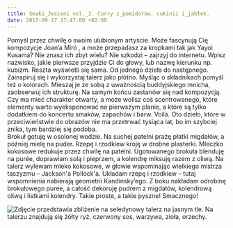 ```yaml
---
title: Smaki_Jesieni vol._2. Curry z_pomidorów, cukinii i_jabłek.
date: 2017-09-17 17:47:00 +02:00
---
```


<olela-narrative>
Pomyśl przez chwilę o swoim ulubionym artyście. Może fascynują Cię kompozycje Joan’a Miró , a może przepadasz za kropkami tak jak Yayoi Kusama? Nie znasz ich zbyt wielu? Nie szkodzi – zajrzyj do internetu. Wpisz nazwisko, jakie pierwsze przyjdzie Ci do głowy, lub nazwę kierunku np. kubizm. Reszta wyświetli się sama. Od jednego dzieła do następnego. Zainspiruj się i wykorzystaj talerz jako płótno. Myśląc o składnikach pomyśl też o kolorach. Mieszaj je ze sobą z uważnością buddyjskiego mnicha, zaobserwuj ich strukturę. Na samym końcu zastanów się nad kompozycją. Czy ma mieć charakter otwarty, a może wolisz coś scentrowanego, które elementy warto wyeksponować na pierwszym planie, a które są tylko dodatkiem do koncertu smaków, zapachów i barw. Voilà. Oto dzieło, które w przeciwieństwie do obrazów nie ma przetrwać tysiąca lat, bo im szybciej znika, tym bardziej się podoba.
</olela-narrative>

<div>
  <Recipe
    title='Curry z pomidorów, cukinii i jabłek'
    time='30 minut'
    level='łatwy'
    mealFor='4 osoby'
    photo='https://assets1.ello.co/uploads/asset/attachment/6238659/ello-optimized-5191cd73.jpg'
    altText='Zdjęcie przedstawia seledynowy talerz na jasnym tle z perspektywy lotu ptaka. Na talerzu znajdują się warzywa, czerwony sos, biały sos, żółty ryż, zioła, orzechy.'
  >
    <Ingredient title='cukinia' quantity='1 ' />
    <Ingredient title='rzodkiewka' quantity='ok 3 sztuki' />
    <Ingredient title='brokuł' />
    <Ingredient title='mleczko kokosowe' quantity='ok 4 łyżki' />
    <Ingredient title='migdały w płatkach' quantity='garść' />
    <Ingredient title='kolendra świeża' quantity='garść' />
    <Ingredient title='oliwa z wytłoczyn z oliwek' quantity='ok 3 łyżki' />
    <Ingredient title='pieprz i sól do smaku' />
    <Method>
      Brokuł gotuję w osolonej wodzie. Na suchej patelni prażę płatki migdałów,
      a później mielę na puder. Rzepę i rzodkiew kroję w drobne plasterki.
      Mleczko kokosowe redukuje przez chwilę na patelni.
      Ugotowanego brokuła blenduję na purée, doprawiam solą i pieprzem,
      a kolendrę miksuję razem z oliwą. Na talerz wylewam mleko kokosowe,
      w głowie wspominając wielkiego mistrza taszyzmu – Jackson'a Pollock'a.
      Układam rzepę i rzodkiew – tutaj wspomnienia nabierają geometrii Kandinsky’ego.
      Z boku nakładam odrobinę brokułowego purée, a całość dekoruję pudrem z migdałów,
      kolendrową oliwą i listkami kolendry. Takie proste, a takie pyszne! Smacznego!
    </Method>
  </Recipe>
</div>


![Zdjęcie przedstawia zbliżenie na seledynowy talerz na jasnym tle. Na talerzu znajdują się żółty ryż, czerwony sos, warzywa, zioła, orzechy.](https://assets0.ello.co/uploads/asset/attachment/6238656/ello-optimized-e62176d8.jpg)